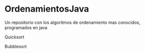 # OrdenamientosJava
Un repositorio con los algoritmos de ordenamiento mas conocidos, programados en java

Quicksort

Bubblesort

